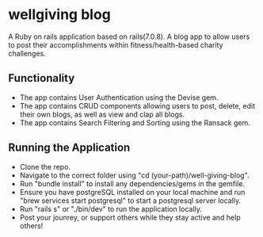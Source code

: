 # wellgiving blog

A Ruby on rails application based on rails(7.0.8). A blog app to allow users to post their accomplishments within fitness/health-based charity challenges.

## Functionality

- The app contains User Authentication using the Devise gem.
- The app contains CRUD components allowing users to post, delete, edit their own blogs, as well as view and clap all blogs.
- The app contains Search Filtering and Sorting using the Ransack gem.

## Running the Application

- Clone the repo.
- Navigate to the correct folder using "cd (your-path)/well-giving-blog".
- Run "bundle install" to install any dependencies/gems in the gemfile.
- Ensure you have postgreSQL installed on your local machine and run "brew services start postgresql" to start a postgresql server locally.
- Run "rails s" or "./bin/dev" to run the application locally.
- Post your jounrey, or support others while they stay active and help others!
